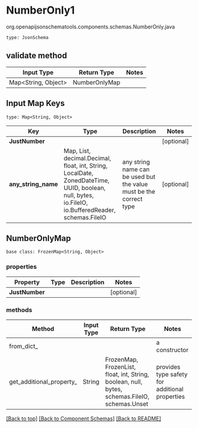 # NumberOnly1
org.openapijsonschematools.components.schemas.NumberOnly.java
```
type: JsonSchema
```

## validate method
| Input Type | Return Type | Notes |
| ---------- | ----------- | ----- |
| Map<String, Object> | NumberOnlyMap | |

## Input Map Keys
```
type: Map<String, Object>
```
Key | Type |  Description | Notes
------------ | ------------- | ------------- | -------------
**JustNumber** |  |  | [optional]
**any_string_name** | Map, List, decimal.Decimal, float, int, String, LocalDate, ZonedDateTime, UUID, boolean, null, bytes, io.FileIO, io.BufferedReader, schemas.FileIO | any string name can be used but the value must be the correct type | [optional]

## NumberOnlyMap
```
base class: FrozenMap<String, Object>
```

### properties
Property | Type | Description | Notes
-------- | ---- | ----------- | -----
**JustNumber** |  |  | [optional]

### methods
Method | Input Type | Return Type | Notes
------ | ---------- | ----------- | ------
from_dict_ |  |  | a constructor
get_additional_property_ | String | FrozenMap, FrozenList, float, int, String, boolean, null, bytes, schemas.FileIO, schemas.Unset | provides type safety for additional properties

[[Back to top]](#top) [[Back to Component Schemas]](../../../README.md#Component-Schemas) [[Back to README]](../../../README.md)
